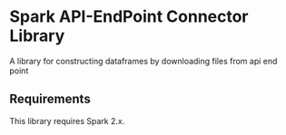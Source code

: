 # Spark API-EndPoint Connector Library

A library for constructing dataframes by downloading files from api end point

## Requirements

This library requires Spark 2.x.


